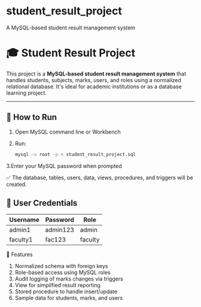 # student_result_project
A MySQL-based student result management system


# 🎓 Student Result Project

This project is a **MySQL-based student result management system** that handles students, subjects, marks, users, and roles using a normalized relational database. It's ideal for academic institutions or as a database learning project.

---

## 🚀 How to Run

1. Open MySQL command line or Workbench
   
2. Run:

   ```bash
   mysql -u root -p < student_result_project.sql
   
3.Enter your MySQL password when prompted

   ✅ The database, tables, users, data, views, procedures, and triggers will be created.

## 👤 User Credentials

| Username  | Password  | Role    |
|-----------|-----------|---------|
| admin1    | admin123  | admin   |
| faculty1  | fac123    | faculty |
     

🧠 Features
1. Normalized schema with foreign keys
2. Role-based access using MySQL roles
3. Audit logging of marks changes via triggers
4. View for simplified result reporting
5. Stored procedure to handle insert/update
6. Sample data for students, marks, and users




